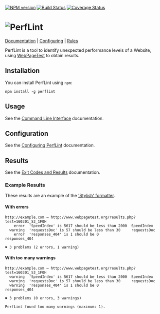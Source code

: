 [![NPM version](https://img.shields.io/npm/v/perflint.svg?style=flat-square)](https://www.npmjs.com/package/perflint)
[![Build Status](https://travis-ci.org/perflint/perflint.svg?branch=master)](https://travis-ci.org/perflint/perflint)
[![Coverage Status](https://coveralls.io/repos/github/perflint/perflint/badge.svg?branch=master)](https://coveralls.io/github/perflint/perflint?branch=master)



# ![PerfLint](https://cloud.githubusercontent.com/assets/367517/13446841/aa0aed32-e00e-11e5-8ca3-f88ec87ce4ae.png)

[Documentation](https://perflint.readme.io/docs) | [Configuring](https://perflint.readme.io/docs/configuring-perflint) | [Rules](https://perflint.readme.io/docs/rules)

PerfLint is a tool to identify unexpected performance levels of a Website, using [WebPageTest](http://www.webpagetest.org/) to obtain results.

## Installation

You can install PerfLint using `npm`:
```shell
npm install -g perflint
```

## Usage

See the [Command Line Interface](https://perflint.readme.io/docs/command-line-interface) documentation.

## Configuration

See the [Configuring PerfLint](https://perflint.readme.io/docs/configuring-perflint) documentation.

## Results
See the [Exit Codes and Results](https://perflint.readme.io/docs/results) documentation.

### Example Results
These results are an example of the ['Stylish' formatter](https://perflint.readme.io/docs/stylish).

#### With errors

```shell
http://example.com — http://www.webpagetest.org/results.php?test=160301_S3_1F0H
    error  'SpeedIndex' is 5617 should be less than 2000  SpeedIndex
  warning  'requestsDoc' is 57 should be less than 30     requestsDoc
    error  'responses_404' is 1 should be 0               responses_404

✖ 3 problems (2 errors, 1 warning)
```

#### With too many warnings
```shell
http://example.com — http://www.webpagetest.org/results.php?test=160301_S3_1F0H
  warning  'SpeedIndex' is 5617 should be less than 2000  SpeedIndex
  warning  'requestsDoc' is 57 should be less than 30     requestsDoc
  warning  'responses_404' is 1 should be 0               responses_404

✖ 3 problems (0 errors, 3 warnings)

PerfLint found too many warnings (maximum: 1).
```
